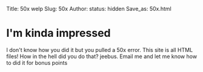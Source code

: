 Title: 50x welp
Slug: 50x
Author:
status: hidden
Save_as: 50x.html 

# I'm kinda impressed #

I don't know how you did it but you pulled a 50x error. This site is all HTML files! How in the hell did you do that? jeebus. Email me and let me know how to did it for bonus points
